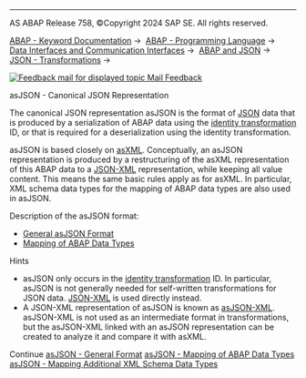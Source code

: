   

* * *

AS ABAP Release 758, ©Copyright 2024 SAP SE. All rights reserved.

[ABAP - Keyword Documentation](https://help.sap.com/doc/abapdocu_latest_index_htm/latest/en-US/abenabap.htm) →  [ABAP - Programming Language](https://help.sap.com/doc/abapdocu_latest_index_htm/latest/en-US/abenabap_reference.htm) →  [Data Interfaces and Communication Interfaces](https://help.sap.com/doc/abapdocu_latest_index_htm/latest/en-US/abenabap_data_communication.htm) →  [ABAP and JSON](https://help.sap.com/doc/abapdocu_latest_index_htm/latest/en-US/abenabap_json.htm) →  [JSON - Transformations](https://help.sap.com/doc/abapdocu_latest_index_htm/latest/en-US/abenabap_json_trafos.htm) → 

 [![](Mail.gif?object=Mail.gif "Feedback mail for displayed topic") Mail Feedback](mailto:f1_help@sap.com?subject=Feedback%20on%20ABAP%20Documentation&body=Document:%20asJSON%20-%20Canonical%20JSON%20Representation%2C%20ABENABAP_ASJSON%2C%20758%0D%0A%0D%0AError:%0D%0A%0D%0A%0D%0A%0D%0ASuggestion%20for%20improvement:)

asJSON - Canonical JSON Representation

The canonical JSON representation asJSON is the format of [JSON](https://help.sap.com/doc/abapdocu_latest_index_htm/latest/en-US/abenjson_glosry.htm "Glossary Entry") data that is produced by a serialization of ABAP data using the [identity transformation](https://help.sap.com/doc/abapdocu_latest_index_htm/latest/en-US/abenid_trafo_glosry.htm "Glossary Entry") ID, or that is required for a deserialization using the identity transformation.

asJSON is based closely on [asXML](https://help.sap.com/doc/abapdocu_latest_index_htm/latest/en-US/abenabap_xslt_asxml.htm). Conceptually, an asJSON representation is produced by a restructuring of the asXML representation of this ABAP data to a [JSON-XML](https://help.sap.com/doc/abapdocu_latest_index_htm/latest/en-US/abenjson_xml_glosry.htm "Glossary Entry") representation, while keeping all value content. This means the same basic rules apply as for asXML. In particular, XML schema data types for the mapping of ABAP data types are also used in asJSON.

Description of the asJSON format:

-   [General asJSON Format](https://help.sap.com/doc/abapdocu_latest_index_htm/latest/en-US/abenabap_asjson_general.htm)
-   [Mapping of ABAP Data Types](https://help.sap.com/doc/abapdocu_latest_index_htm/latest/en-US/abenabap_asjson_abap_types.htm)

Hints

-   asJSON only occurs in the [identity transformation](https://help.sap.com/doc/abapdocu_latest_index_htm/latest/en-US/abenid_trafo_glosry.htm "Glossary Entry") ID. In particular, asJSON is not generally needed for self-written transformations for JSON data. [JSON-XML](https://help.sap.com/doc/abapdocu_latest_index_htm/latest/en-US/abenjson_xml_glosry.htm "Glossary Entry") is used directly instead.
-   A JSON-XML representation of asJSON is known as [asJSON-XML](https://help.sap.com/doc/abapdocu_latest_index_htm/latest/en-US/abenasjson_xml_glosry.htm "Glossary Entry"). asJSON-XML is not used as an intermediate format in transformations, but the asJSON-XML linked with an asJSON representation can be created to analyze it and compare it with asXML.

Continue
[asJSON - General Format](https://help.sap.com/doc/abapdocu_latest_index_htm/latest/en-US/abenabap_asjson_general.htm)
[asJSON - Mapping of ABAP Data Types](https://help.sap.com/doc/abapdocu_latest_index_htm/latest/en-US/abenabap_asjson_abap_types.htm)
[asJSON - Mapping Additional XML Schema Data Types](https://help.sap.com/doc/abapdocu_latest_index_htm/latest/en-US/abenabap_asjson_schema.htm)